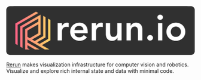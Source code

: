 <a href = "https://www.rerun.io/">
    <img src="rerun-logo.png">
</a>

[Rerun](https://www.rerun.io/) makes visualization infrastructure for computer vision and robotics. Visualize and explore rich internal state and data with minimal code.
